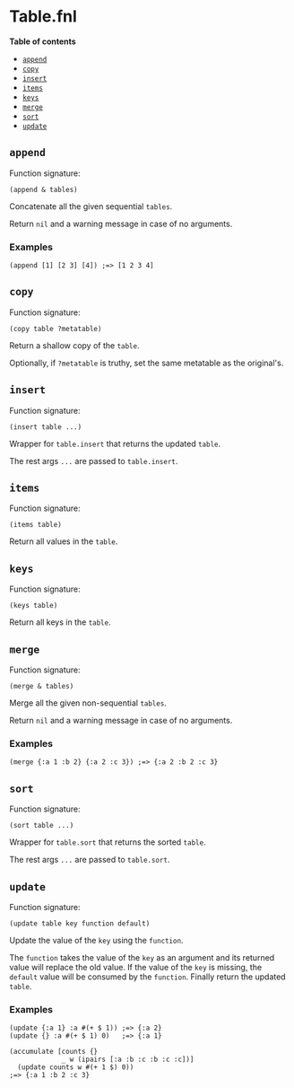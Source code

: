 # Table.fnl

**Table of contents**

- [`append`](#append)
- [`copy`](#copy)
- [`insert`](#insert)
- [`items`](#items)
- [`keys`](#keys)
- [`merge`](#merge)
- [`sort`](#sort)
- [`update`](#update)

## `append`
Function signature:

```
(append & tables)
```

Concatenate all the given sequential `tables`.

Return `nil` and a warning message in case of no arguments.

### Examples

```fennel
(append [1] [2 3] [4]) ;=> [1 2 3 4]
```

## `copy`
Function signature:

```
(copy table ?metatable)
```

Return a shallow copy of the `table`.

Optionally, if `?metatable` is truthy, set the same metatable as the original's.

## `insert`
Function signature:

```
(insert table ...)
```

Wrapper for `table.insert` that returns the updated `table`.

The rest args `...` are passed to `table.insert`.

## `items`
Function signature:

```
(items table)
```

Return all values in the `table`.

## `keys`
Function signature:

```
(keys table)
```

Return all keys in the `table`.

## `merge`
Function signature:

```
(merge & tables)
```

Merge all the given non-sequential `tables`.

Return `nil` and a warning message in case of no arguments.

### Examples

```fennel
(merge {:a 1 :b 2} {:a 2 :c 3}) ;=> {:a 2 :b 2 :c 3}
```

## `sort`
Function signature:

```
(sort table ...)
```

Wrapper for `table.sort` that returns the sorted `table`.

The rest args `...` are passed to `table.sort`.

## `update`
Function signature:

```
(update table key function default)
```

Update the value of the `key` using the `function`.

The `function` takes the value of the `key` as an argument and its returned value
will replace the old value. If the value of the `key` is missing, the `default`
value will be consumed by the `function`.
Finally return the updated `table`.

### Examples

```fennel
(update {:a 1} :a #(+ $ 1)) ;=> {:a 2}
(update {} :a #(+ $ 1) 0)   ;=> {:a 1}

(accumulate [counts {}
             _ w (ipairs [:a :b :c :b :c :c])]
  (update counts w #(+ 1 $) 0))
;=> {:a 1 :b 2 :c 3}
```


<!-- Generated with Fenneldoc 1.0.1-dev
     https://gitlab.com/andreyorst/fenneldoc -->
